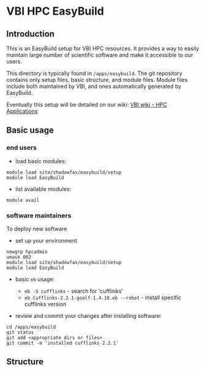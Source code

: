 # VBI HPC EasyBuild


## Introduction

This is an EasyBuild setup for VBI HPC resources. It provides a way to easily maintain large number of scientific software and make it accessible to our users.

This directory is typically found in `/apps/easybuild`. The git repository contains only setup files, basic structure, and module files. Module files include both maintained by VBI, and ones automatically generated by EasyBuild.

 Eventually this setup will be detailed on our wiki: [VBI wiki - HPC Applications](https://collaboration.vbi.vt.edu/display/HPC/30+-+Applications)


## Basic usage

### end users

* load basic modules:

```
module load site/shadowfax/easybuild/setup
module load EasyBuild
```
* list available modules:

```
module avail
```

### software maintainers

To deploy new software

* set up your environment

```
newgrp hpcadmin
umask 002
module load site/shadowfax/easybuild/setup
module load EasyBuild
```
* basic `eb` usage:
  * `eb -S cufflinks` - search for 'cufflinks'
  * `eb Cufflinks-2.2.1-goolf-1.4.10.eb --robot` - install specific cufflinks version

* review and commit your changes after installing software:

```
cd /apps/easybuild
git status
git add <appropriate dirs or files>
git commit -m 'installed cufflinks 2.2.1'
```


## Structure


